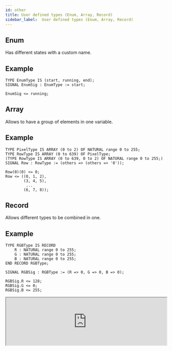 ```yaml
---
id: other
title: User defined types (Enum, Array, Record)
sidebar_label:  User defined types (Enum, Array, Record)
---
```


## Enum

Has different states with a custom name.

## Example

```vhdp
TYPE EnumType IS (start, running, end); 
SIGNAL EnumSig : EnumType := start; 

EnumSig <= running;
```

## Array

Allows to have a group of elements in one variable.

## Example

```vhdp
TYPE PixelType IS ARRAY (0 to 2) OF NATURAL range 0 to 255; 
TYPE RowType IS ARRAY (0 to 639) OF PixelType; 
(TYPE RowType IS ARRAY (0 to 639, 0 to 2) OF NATURAL range 0 to 255;) 
SIGNAL Row : RowType := (others => (others => '0')); 

Row(0)(0) <= 0; 
Row <= ((0, 1, 2), 
        (3, 4, 5), 
		 ... 
		(6, 7, 8));
```

## Record

Allows different types to be combined in one.

## Example

```vhdp
TYPE RGBType IS RECORD 
	R : NATURAL range 0 to 255; 
	G : NATURAL range 0 to 255; 
	B : NATURAL range 0 to 255; 
END RECORD RGBType; 

SIGNAL RGBSig : RGBType := (R => 0, G => 0, B => 0); 

RGBSig.R <= 128; 
RGBSig.G <= 0; 
RGBSig.B <= 255;
```

<div class="fluidMedia"><iframe id="ytplayer" type="text/html" width="100%" src="https://www.youtube.com/embed/Fx2zHfsmjNs?autoplay=0&origin=http://vhdplus.com" allowFullScreen></iframe></div>